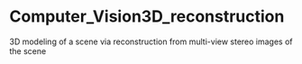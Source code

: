 # Computer_Vision3D_reconstruction
3D modeling of a scene via reconstruction from multi-view stereo images of the scene
